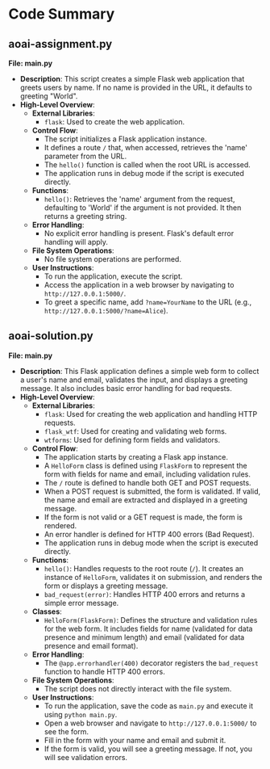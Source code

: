 # Code Summary

## aoai-assignment.py

**File: main.py**

- **Description**: This script creates a simple Flask web application that greets users by name. If no name is provided in the URL, it defaults to greeting "World".
- **High-Level Overview**:
    - **External Libraries**:
        - `flask`: Used to create the web application.
    - **Control Flow**:
        - The script initializes a Flask application instance.
        - It defines a route `/` that, when accessed, retrieves the 'name' parameter from the URL.
        - The `hello()` function is called when the root URL is accessed.
        - The application runs in debug mode if the script is executed directly.
    - **Functions**:
        - `hello()`: Retrieves the 'name' argument from the request, defaulting to 'World' if the argument is not provided. It then returns a greeting string.
    - **Error Handling**:
        - No explicit error handling is present. Flask's default error handling will apply.
    - **File System Operations**:
        - No file system operations are performed.
    - **User Instructions**:
        - To run the application, execute the script.
        - Access the application in a web browser by navigating to `http://127.0.0.1:5000/`.
        - To greet a specific name, add `?name=YourName` to the URL (e.g., `http://127.0.0.1:5000/?name=Alice`).

## aoai-solution.py

**File: main.py**

- **Description**: This Flask application defines a simple web form to collect a user's name and email, validates the input, and displays a greeting message. It also includes basic error handling for bad requests.
- **High-Level Overview**:
    - **External Libraries**:
        - `flask`: Used for creating the web application and handling HTTP requests.
        - `flask_wtf`: Used for creating and validating web forms.
        - `wtforms`: Used for defining form fields and validators.
    - **Control Flow**:
        - The application starts by creating a Flask app instance.
        - A `HelloForm` class is defined using `FlaskForm` to represent the form with fields for name and email, including validation rules.
        - The `/` route is defined to handle both GET and POST requests.
        - When a POST request is submitted, the form is validated. If valid, the name and email are extracted and displayed in a greeting message.
        - If the form is not valid or a GET request is made, the form is rendered.
        - An error handler is defined for HTTP 400 errors (Bad Request).
        - The application runs in debug mode when the script is executed directly.
    - **Functions**:
        - `hello()`: Handles requests to the root route (`/`). It creates an instance of `HelloForm`, validates it on submission, and renders the form or displays a greeting message.
        - `bad_request(error)`: Handles HTTP 400 errors and returns a simple error message.
    - **Classes**:
        - `HelloForm(FlaskForm)`: Defines the structure and validation rules for the web form. It includes fields for name (validated for data presence and minimum length) and email (validated for data presence and email format).
    - **Error Handling**:
        - The `@app.errorhandler(400)` decorator registers the `bad_request` function to handle HTTP 400 errors.
    - **File System Operations**:
        - The script does not directly interact with the file system.
    - **User Instructions**:
        - To run the application, save the code as `main.py` and execute it using `python main.py`.
        - Open a web browser and navigate to `http://127.0.0.1:5000/` to see the form.
        - Fill in the form with your name and email and submit it.
        - If the form is valid, you will see a greeting message. If not, you will see validation errors.

